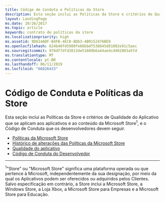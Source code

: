 ```yaml
---
title: Código de Conduta e Políticas da Store
description: Esta seção inclui as Políticas da Store e critérios de Qualidade do Aplicativo que se aplicam aos aplicativos e ao conteúdo da Microsoft Store, e o Código de Conduta que os desenvolvedores devem seguir.
layout: LandingPage
ms.date: 10/26/2017
ms.topic: article
keywords: contrato de políticas da store
ms.localizationpriority: high
ms.assetid: 9DA14ADF-B4FB-4EC8-8D63-4B9152476BE0
ms.openlocfilehash: 624b40fd5980fe66bbdf538845d81082e91c5aec
ms.sourcegitcommit: 978df7dfd3813de51609b6a44aedcd402083a5fd
ms.translationtype: MT
ms.contentlocale: pt-BR
ms.lasthandoff: 06/11/2019
ms.locfileid: "66826433"
---
```

# <a name="store-policies-and-code-of-conduct"></a>Código de Conduta e Políticas da Store

Esta seção inclui as Políticas da Store e critérios de Qualidade do Aplicativo que se aplicam aos aplicativos e ao conteúdo da Microsoft Store<sup>1</sup>, e o Código de Conduta que os desenvolvedores devem seguir.

- [Políticas da Microsoft Store](store-policies.md)
- [Histórico de alterações das Políticas da Microsoft Store](store-policies-change-history.md)
- [Qualidade do aplicativo](store-app-quality.md)
- [Código de Conduta do Desenvolvedor](store-developer-code-of-conduct.md)


---
<sup>1</sup>"Store" ou "Microsoft Store" significa uma plataforma operada ou que pertence à Microsoft, independentemente da sua designação, por meio da qual os Aplicativos podem ser oferecidos ou adquiridos pelos Clientes. Salvo especificação em contrário, a Store inclui a Microsoft Store, a Windows Store, a Loja Xbox, a Microsoft Store para Empresas e a Microsoft Store para Educação.